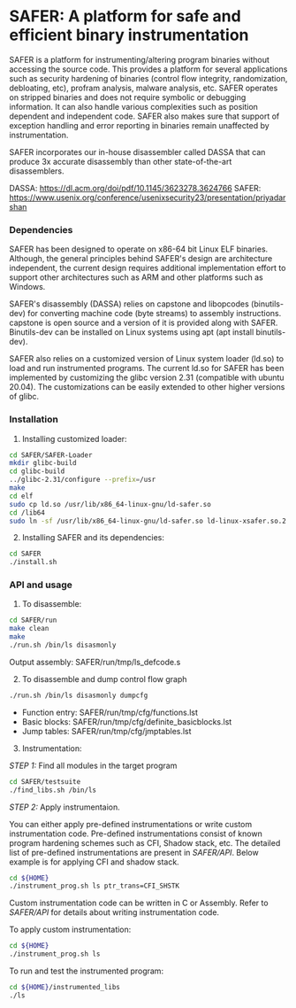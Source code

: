 # SAFER: A platform for safe and efficient binary instrumentation

SAFER is a platform for instrumenting/altering program binaries without
accessing the source code. This provides a platform for several applications
such as security hardening of binaries (control flow integrity, randomization,
debloating, etc), profram analysis, malware analysis, etc. SAFER operates on
stripped binaries and does not require symbolic or debugging information. It can
also handle various complexities such as position dependent and independent
code. SAFER also makes sure that support of exception handling and error
reporting in binaries remain unaffected by instrumentation.

SAFER incorporates our in-house disassembler called DASSA that can produce
3x accurate disassembly than other state-of-the-art disassemblers.

DASSA: https://dl.acm.org/doi/pdf/10.1145/3623278.3624766
SAFER: https://www.usenix.org/conference/usenixsecurity23/presentation/priyadarshan

### Dependencies

SAFER has been designed to operate on x86-64 bit Linux ELF binaries. Although,
the general principles behind SAFER's design are architecture independent, the
current design requires additional implementation effort to support other
architectures such as ARM and other platforms such as Windows.

SAFER's disassembly (DASSA) relies on capstone and libopcodes (binutils-dev) for
converting machine code (byte streams) to assembly instructions. capstone is
open source and a version of it is provided along with SAFER. Binutils-dev can
be installed on Linux systems using apt (apt install binutils-dev).  

SAFER also relies on a customized version of Linux system loader (ld.so) to load
and run instrumented programs. The current ld.so for SAFER has been implemented
by customizing the glibc version 2.31 (compatible with ubuntu 20.04). The
customizations can be easily extended to other higher versions of glibc.

### Installation

1. Installing customized loader:

```bash
cd SAFER/SAFER-Loader
mkdir glibc-build
cd glibc-build
../glibc-2.31/configure --prefix=/usr
make
cd elf
sudo cp ld.so /usr/lib/x86_64-linux-gnu/ld-safer.so
cd /lib64
sudo ln -sf /usr/lib/x86_64-linux-gnu/ld-safer.so ld-linux-xsafer.so.2
```

2. Installing SAFER and its dependencies:

```bash
cd SAFER
./install.sh
```

### API and usage

1. To disassemble:

```bash
cd SAFER/run
make clean
make
./run.sh /bin/ls disasmonly
```

Output assembly: SAFER/run/tmp/ls_defcode.s

2. To disassemble and dump control flow graph


```bash
./run.sh /bin/ls disasmonly dumpcfg
```
* Function entry: SAFER/run/tmp/cfg/functions.lst
* Basic blocks: SAFER/run/tmp/cfg/definite_basicblocks.lst
* Jump tables: SAFER/run/tmp/cfg/jmptables.lst

3. Instrumentation:

*STEP 1:* Find all modules in the target program
```bash
cd SAFER/testsuite
./find_libs.sh /bin/ls
```
*STEP 2:* Apply instrumentaion.

You can either apply pre-defined instrumentations or write custom
instrumentation code. Pre-defined instrumentations consist of known program
hardening schemes such as CFI, Shadow stack, etc. The detailed list of
pre-defined instrumentations are present in *SAFER/API*. Below example is for
applying CFI and shadow stack.

```bash
cd ${HOME}
./instrument_prog.sh ls ptr_trans=CFI_SHSTK
```

Custom instrumentation code can be written in C or Assembly. Refer to
*SAFER/API* for details about writing instrumentation code.

To apply custom instrumentation:

```bash
cd ${HOME}
./instrument_prog.sh ls
```

To run and test the instrumented program:

```bash
cd ${HOME}/instrumented_libs
./ls
```
